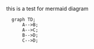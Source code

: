 this is a test for mermaid diagram 

```mermaid
  graph TD;
      A-->B;
      A-->C;
      B-->D;
      C-->D;
```
